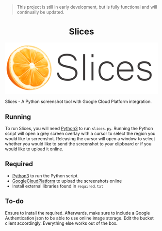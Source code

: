> This project is still in early development, but is fully functional and will continually be updated.

<h1 align="center">Slices</h2>

![alt text](https://github.com/shersafi/slices/blob/master/slices-logo.png)

Slices - A Python screenshot tool with Google Cloud Platform integration.

## Running

To run Slices, you will need [Python3](https://www.python.org/) to run `slices.py`. Running the Python script will open a grey screen overlay with a cursor to select the region you would like to screenshot. Releasing the cursor will open a window to select whether you would like to send the screenshot to your clipboard or if you would like to upload it online.

## Required

- [Python3](https://www.python.org/) to run the Python script.
- [GoogleCloudPlatform](https://cloud.google.com/) to upload the screenshots online
- Install external libraries found in `required.txt`

## To-do

Ensure to install the required. Afterwards, make sure to include a Google Authentication json to be able to use online image storage. Edit the bucket client accordingly. Everything else works out of the box.

